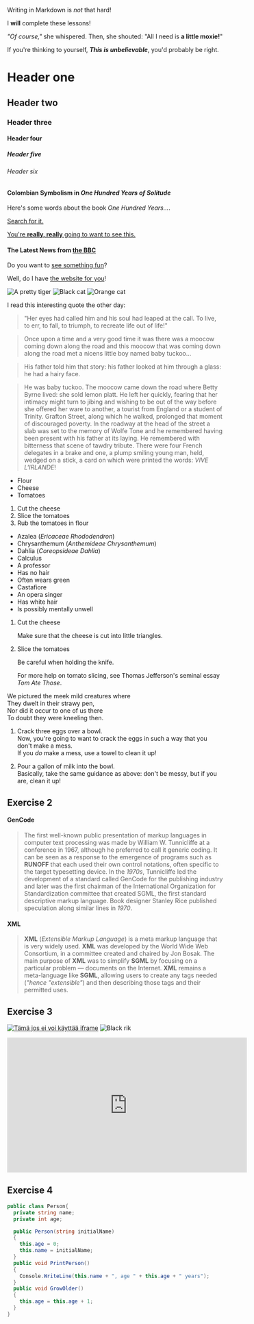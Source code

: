Writing in Markdown is _not_ that hard!

I **will** complete these lessons!

_"Of course,"_ she whispered. Then, she shouted: "All I need is **a little moxie!**"

If you're thinking to yourself, **_This is unbelievable_**, you'd probably be right.

# Header one
## Header two
### Header three
#### Header four
##### Header five
###### Header six
#### Colombian Symbolism in _One Hundred Years of Solitude_

Here's some words about the book _One Hundred Years..._.

[Search for it.](https://www.youtube.com/watch?v=p7YXXieghto)

[You're **really, really** going to want to see this.](https://www.youtube.com/watch?v=p7YXXieghto)

#### The Latest News from [the BBC](https://www.youtube.com/watch?v=p7YXXieghto)

Do you want to [see something fun][another]?

Well, do I have [the website for you][another]!

[another]: https://www.youtube.com/watch?v=p7YXXieghto
![A pretty tiger](https://upload.wikimedia.org/wikipedia/commons/5/56/Tiger.50.jpg)
![Black cat][Black]
![Orange cat][Orange]

[Black]: https://upload.wikimedia.org/wikipedia/commons/a/a3/81_INF_DIV_SSI.jpg
[Orange]: http://icons.iconarchive.com/icons/google/noto-emoji-animals-nature/256/22221-cat-icon.png
[Rik cat]: https://img.youtube.com/vi/RzHcxz6OaLA/0.jpg
I read this interesting quote the other day:

>"Her eyes had called him and his soul had leaped at the call. To live, to err, to fall, to triumph, to recreate life out of life!"

>Once upon a time and a very good time it was there was a moocow coming down along the road and this moocow that was coming down along the road met a nicens little boy named baby tuckoo...

>His father told him that story: his father looked at him through a glass: he had a hairy face.

>He was baby tuckoo. The moocow came down the road where Betty Byrne lived: she sold lemon platt.
>He left her quickly, fearing that her intimacy might turn to jibing and wishing to be out of the way before she offered her ware to another, a tourist from England or a student of Trinity. Grafton Street, along which he walked, prolonged that moment of discouraged poverty. In the roadway at the head of the street a slab was set to the memory of Wolfe Tone and he remembered having been present with his father at its laying. He remembered with bitterness that scene of tawdry tribute. There were four French delegates in a brake and one, a plump smiling young man, held, wedged on a stick, a card on which were printed the words: _VIVE L'IRLANDE_!

* Flour
* Cheese
* Tomatoes
1. Cut the cheese
2. Slice the tomatoes
3. Rub the tomatoes in flour
* Azalea (_Ericaceae Rhododendron_)
* Chrysanthemum (_Anthemideae Chrysanthemum_)
* Dahlia (_Coreopsideae Dahlia_)
* Calculus
 * A professor
 * Has no hair
 * Often wears green
* Castafiore
 * An opera singer
 * Has white hair
 * Is possibly mentally unwell
1. Cut the cheese

   Make sure that the cheese is cut into little triangles.

2. Slice the tomatoes

   Be careful when holding the knife.

   For more help on tomato slicing, see Thomas Jefferson's    seminal essay _Tom Ate Those_.


We pictured the meek mild creatures where  
They dwelt in their strawy pen,  
Nor did it occur to one of us there  
To doubt they were kneeling then.

1. Crack three eggs over a bowl.  
Now, you're going to want to crack the eggs in such a way that you don't make a mess.  
 If you _do_ make a mess, use a towel to clean it up!

2. Pour a gallon of milk into the bowl.  
 Basically, take the same guidance as above: don't be messy, but if you are, clean it up!
## Exercise 2
#### **GenCode**

>The first well-known public presentation of markup languages in computer text processing was made by William W. Tunnicliffe at a conference in 1967, although he preferred to call it generic coding. It can be seen as a response to the emergence of programs such as **RUNOFF** that each used their own control notations, often specific to the target typesetting device. In the _1970s_, Tunnicliffe led the development of a standard called GenCode for the publishing industry and later was the first chairman of the International Organization for Standardization committee that created SGML, the first standard descriptive markup language. Book designer Stanley Rice published speculation along similar lines in _1970_.

#### **XML**


>**XML** (_Extensible Markup Language_) is a meta markup language that is very widely used. **XML** was developed by the World Wide Web Consortium, in a committee created and chaired by Jon Bosak. The main purpose of **XML** was to simplify **SGML** by focusing on a particular problem — documents on the Internet. **XML** remains a meta-language like **SGML**, allowing users to create any tags needed (_"hence "extensible"_) and then describing those tags and their permitted uses. 

## Exercise 3
[![Tämä jos ei voi käyttää iframe](https://img.youtube.com/vi/p7YXXieghto/0.jpg)](https://www.youtube.com/watch?v=p7YXXieghto)
![Black rik][Rik cat]
<iframe width="560" height="315" src="https://www.youtube.com/embed/p7YXXieghto" title="YouTube video player" frameborder="0" allow="accelerometer; autoplay; clipboard-write; encrypted-media; gyroscope; picture-in-picture" allowfullscreen></iframe>

## Exercise 4
```C#
public class Person{
  private string name;
  private int age;

  public Person(string initialName)
  {
    this.age = 0;
    this.name = initialName;
  }
  public void PrintPerson()
  {
    Console.WriteLine(this.name + ", age " + this.age + " years");
  }
  public void GrowOlder()
  {
    this.age = this.age + 1;
  }
}
